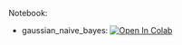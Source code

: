 Notebook:

* gaussian_naive_bayes: [![Open In Colab](https://colab.research.google.com/assets/colab-badge.svg)](https://colab.research.google.com/github/TemaBlag/ML/blob/main/naiveBayes/gaussian_naive_bayes.ipynb)
